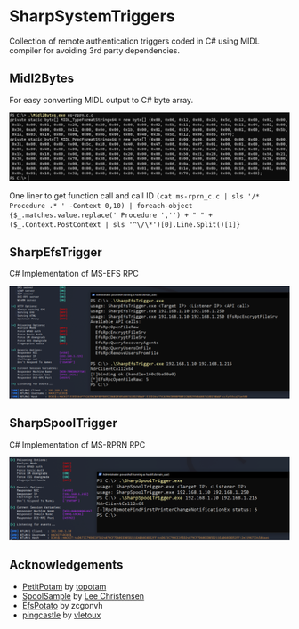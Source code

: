 # SharpSystemTriggers

Collection of remote authentication triggers coded in C# using MIDL compiler for avoiding 3rd party dependencies.



## Midl2Bytes

For easy converting MIDL output to C# byte array.

![](Images/midl2bytes.png)

One liner to get function call and call ID `(cat ms-rprn_c.c | sls '/* Procedure .* ' -Context 0,10) | foreach-object {$_.matches.value.replace(' Procedure ','') + " " + ($_.Context.PostContext | sls '^\/\*')[0].Line.Split()[1]}`



## SharpEfsTrigger

C# Implementation of MS-EFS RPC

![](Images/efs.png)



## SharpSpoolTrigger

C# Implementation of MS-RPRN RPC

![](Images/spool.png)



## Acknowledgements

* [PetitPotam](https://github.com/topotam/PetitPotam) by [topotam](https://twitter.com/topotam77)
* [SpoolSample](https://github.com/leechristensen/SpoolSample) by [Lee Christensen](http://twitter.com/tifkin_)
* [EfsPotato](https://github.com/zcgonvh/EfsPotato) by zcgonvh
* [pingcastle](https://github.com/vletoux/pingcastle) by [vletoux](https://twitter.com/mysmartlogon)

